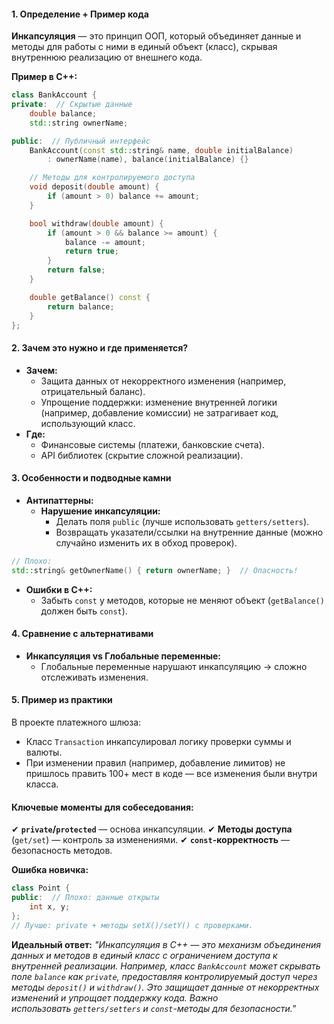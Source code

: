 #### **1. Определение + Пример кода**
**Инкапсуляция** — это принцип ООП, который объединяет данные и методы для работы с ними в единый объект (класс), скрывая внутреннюю реализацию от внешнего кода.

**Пример в C++:**
```cpp
class BankAccount {
private:  // Скрытые данные
    double balance;
    std::string ownerName;

public:  // Публичный интерфейс
    BankAccount(const std::string& name, double initialBalance)
        : ownerName(name), balance(initialBalance) {}

    // Методы для контролируемого доступа
    void deposit(double amount) {
        if (amount > 0) balance += amount;
    }

    bool withdraw(double amount) {
        if (amount > 0 && balance >= amount) {
            balance -= amount;
            return true;
        }
        return false;
    }

    double getBalance() const {
        return balance;
    }
};
```  

#### **2. Зачем это нужно и где применяется?**
- **Зачем:**
	- Защита данных от некорректного изменения (например, отрицательный баланс). 
	- Упрощение поддержки: изменение внутренней логики (например, добавление комиссии) не затрагивает код, использующий класс.
- **Где:**
	- Финансовые системы (платежи, банковские счета).
	- API библиотек (скрытие сложной реализации).

#### **3. Особенности и подводные камни**
- **Антипаттерны:**
	- **Нарушение инкапсуляции:**
		- Делать поля `public` (лучше использовать `getters/setters`).
		- Возвращать указатели/ссылки на внутренние данные (можно случайно изменить их в обход проверок).
```cpp
// Плохо:
std::string& getOwnerName() { return ownerName; }  // Опасность!
```
- **Ошибки в C++:**
	- Забыть `const` у методов, которые не меняют объект (`getBalance()` должен быть `const`).

#### **4. Сравнение с альтернативами**
- **Инкапсуляция vs Глобальные переменные:**
	- Глобальные переменные нарушают инкапсуляцию → сложно отслеживать изменения.

#### **5. Пример из практики**
В проекте платежного шлюза:
- Класс `Transaction` инкапсулировал логику проверки суммы и валюты.
- При изменении правил (например, добавление лимитов) не пришлось править 100+ мест в коде — все изменения были внутри класса.

#### **Ключевые моменты для собеседования:**
✔ **`private`/`protected`** — основа инкапсуляции.
✔ **Методы доступа** (`get/set`) — контроль за изменениями.
✔ **`const`-корректность** — безопасность методов.

**Ошибка новичка:**
```cpp
class Point {
public:  // Плохо: данные открыты
    int x, y;
};
// Лучше: private + методы setX()/setY() с проверками.
```

**Идеальный ответ:**
_"Инкапсуляция в C++ — это механизм объединения данных и методов в единый класс с ограничением доступа к внутренней реализации. Например, класс `BankAccount` может скрывать поле `balance` как `private`, предоставляя контролируемый доступ через методы `deposit()` и `withdraw()`. Это защищает данные от некорректных изменений и упрощает поддержку кода. Важно использовать `getters/setters` и `const`-методы для безопасности."_